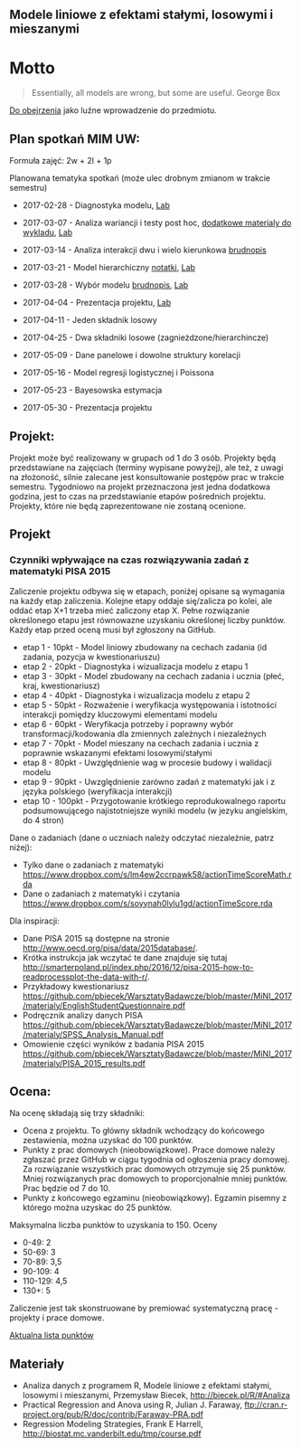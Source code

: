 Modele liniowe z efektami stałymi, losowymi i mieszanymi
--------------------------------------------------------

# Motto

> Essentially, all models are wrong, but some are useful.
> George Box

[Do obejrzenia](https://www.ted.com/talks/jack_horner_shape_shifting_dinosaurs) jako luźne wprowadzenie do przedmiotu.


Plan spotka&#324; MIM UW:
-------------------------

Formuła zajęć: 2w + 2l + 1p

Planowana tematyka spotkań (może ulec drobnym zmianom w trakcie semestru)

* 2017-02-28 - Diagnostyka modelu, [Lab](https://rawgit.com/pbiecek/LinearModels/master/MIMUW_2017/Lab/01_lab.html)
* 2017-03-07 - Analiza wariancji i testy post hoc, [dodatkowe materialy do wykladu](https://rawgithub.com/pbiecek/LinearModels/master/MIMUW_2017/Wyklad/02_oneway.html), [Lab](https://raw.githubusercontent.com/pbiecek/LinearModels/master/MIMUW_2017/Lab/02_lab.Rmd)
* 2017-03-14 - Analiza interakcji dwu i wielo kierunkowa [brudnopis](https://rawgithub.com/pbiecek/LinearModels/master/MIMUW_2017/Wyklad/04_two_way_anova.html)

* 2017-03-21 - Model hierarchiczny [notatki](https://rawgit.com/pbiecek/LinearModels/master/MIMUW_2017/Wyklad/05_hierarchia.html), [Lab](https://rawgit.com/pbiecek/LinearModels/master/MIMUW_2017/Lab/05_lab.html)
* 2017-03-28 - Wybór modelu [brudnopis](https://rawgit.com/pbiecek/LinearModels/master/MIMUW_2017/Wyklad/06_wybor_modelu.html), [Lab](https://github.com/pbiecek/LinearModels/blob/master/MIMUW_2017/Lab/06_lab.Rmd)
* 2017-04-04 - Prezentacja projektu, [Lab](https://github.com/pbiecek/LinearModels/blob/master/MIMUW_2017/Lab/07lab.Rmd)

* 2017-04-11 - Jeden składnik losowy
* 2017-04-25 - Dwa składniki losowe (zagnieżdzone/hierarchincze)
* 2017-05-09 - Dane panelowe i dowolne struktury korelacji

* 2017-05-16 - Model regresji logistycznej i Poissona
* 2017-05-23 - Bayesowska estymacja 
* 2017-05-30 - Prezentacja projektu

Projekt:
---------

Projekt może być realizowany w grupach od 1 do 3 osób. 
Projekty będą przedstawiane na zajęciach (terminy wypisane powyżej), 
ale też, z uwagi na złożoność, silnie zalecane jest konsultowanie postępów prac w trakcie semestru. 
Tygodniowo na projekt przeznaczona jest jedna dodatkowa godzina, jest to czas na przedstawianie etapów pośrednich projektu.
Projekty, które nie będą zaprezentowane nie zostaną ocenione.

## Projekt

### Czynniki wpływające na czas rozwiązywania zadań z matematyki PISA 2015

Zaliczenie projektu odbywa się w etapach, poniżej opisane są wymagania na każdy etap zaliczenia. 
Kolejne etapy oddaje się/zalicza po kolei, ale oddać etap X+1 trzeba mieć zaliczony etap X.
Pełne rozwiązanie określonego etapu jest równowazne uzyskaniu określonej liczby punktów.
Każdy etap przed oceną musi był zgłoszony na GitHub.

* etap 1 - 10pkt - Model liniowy zbudowany na cechach zadania (id zadania, pozycja w kwestionariuszu)
* etap 2 - 20pkt - Diagnostyka i wizualizacja modelu z etapu 1
* etap 3 - 30pkt - Model zbudowany na cechach zadania i ucznia (płeć, kraj, kwestionariusz)
* etap 4 - 40pkt - Diagnostyka i wizualizacja modelu z etapu 2
* etap 5 - 50pkt - Rozważenie i weryfikacja występowania i istotności interakcji pomiędzy kluczowymi elementami modelu
* etap 6 - 60pkt - Weryfikacja potrzeby i poprawny wybór transformacji/kodowania dla zmiennych zależnych i niezależnych
* etap 7 - 70pkt - Model mieszany na cechach zadania i ucznia z poprawnie wskazanymi efektami losowymi/stałymi
* etap 8 - 80pkt - Uwzględnienie wag w procesie budowy i walidacji modelu
* etap 9 - 90pkt - Uwzględnienie zarówno zadań z matematyki jak i z języka polskiego (weryfikacja interakcji)
* etap 10 - 100pkt - Przygotowanie krótkiego reprodukowalnego raportu podsumowującego najistotniejsze wyniki modelu (w jezyku angielskim, do 4 stron)

Dane o zadaniach (dane o uczniach należy odczytać niezależnie, patrz niżej):

* Tylko dane o zadaniach z matematyki https://www.dropbox.com/s/lm4ew2ccrpawk58/actionTimeScoreMath.rda
* Dane o zadaniach z matematyki i czytania https://www.dropbox.com/s/soyynah0lylu1gd/actionTimeScore.rda

Dla inspiracji:

* Dane PISA 2015 są dostępne na stronie http://www.oecd.org/pisa/data/2015database/. 
* Krótka instrukcja jak wczytać te dane znajduje się tutaj http://smarterpoland.pl/index.php/2016/12/pisa-2015-how-to-readprocessplot-the-data-with-r/.
* Przykładowy kwestionariusz https://github.com/pbiecek/WarsztatyBadawcze/blob/master/MiNI_2017/materialy/EnglishStudentQuestionnaire.pdf
* Podręcznik analizy danych PISA
https://github.com/pbiecek/WarsztatyBadawcze/blob/master/MiNI_2017/materialy/SPSS_Analysis_Manual.pdf
* Omowienie części wyników z badania PISA 2015 https://github.com/pbiecek/WarsztatyBadawcze/blob/master/MiNI_2017/materialy/PISA_2015_results.pdf


Ocena:
------

Na ocenę składają się trzy składniki:

* Ocena z projektu. To główny składnik wchodzący do końcowego zestawienia, można uzyskać do 100 punktów.
* Punkty z prac domowych (nieobowiązkowe). Prace domowe należy zgłaszać przez GitHub w ciągu tygodnia od ogłoszenia pracy domowej. Za rozwiązanie wszystkich prac domowych otrzymuje się 25 punktów. Mniej rozwiązanych prac domowych to proporcjonalnie mniej punktów. Prac będzie od 7 do 10.
* Punkty z końcowego egzaminu (nieobowiązkowy). Egzamin pisemny z którego można uzyskac do 25 punktów.

Maksymalna liczba punktów to uzyskania to 150. Oceny

* 0-49: 2
* 50-69: 3
* 70-89: 3,5
* 90-109: 4
* 110-129: 4,5
* 130+: 5

Zaliczenie jest tak skonstruowane by premiować systematyczną pracę - projekty i prace domowe.

[Aktualna lista punktów](https://docs.google.com/spreadsheets/d/1xSeo9uKNtvn3fotDsFP9Ha0BV0s7bDrzyyD9a7TnCX8/edit?usp=sharing)

Materiały
---------

* Analiza danych z programem R, Modele liniowe z efektami stałymi, losowymi i mieszanymi, Przemysław Biecek, http://biecek.pl/R/#Analiza
* Practical Regression and Anova using R, Julian J. Faraway, ftp://cran.r-project.org/pub/R/doc/contrib/Faraway-PRA.pdf
* Regression Modeling Strategies, Frank E Harrell, http://biostat.mc.vanderbilt.edu/tmp/course.pdf

